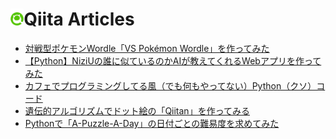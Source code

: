 # <img height="27" src="img/qiita.png">Qiita Articles

<!--[START POSTS]-->
- [対戦型ポケモンWordle「VS Pokémon Wordle」を作ってみた](https://qiita.com/YottyPG/items/c4488fef8ad09024a181)
- [【Python】NiziUの誰に似ているのかAIが教えてくれるWebアプリを作ってみた](https://qiita.com/YottyPG/items/ed425fa28ad0e4eb1200)
- [カフェでプログラミングしてる風（でも何もやってない）Python（クソ）コード](https://qiita.com/YottyPG/items/e988ebacab94a8f4645f)
- [遺伝的アルゴリズムでドット絵の「Qiitan」を作ってみる](https://qiita.com/YottyPG/items/1c0cff4d37b8d7a8924e)
- [Pythonで「A-Puzzle-A-Day」の日付ごとの難易度を求めてみた](https://qiita.com/YottyPG/items/7b1fcab17247619a06d6)
<!--[END POSTS]-->


<!--
**Yotty0404/Yotty0404** is a ✨ _special_ ✨ repository because its `README.md` (this file) appears on your GitHub profile.

Here are some ideas to get you started:

- 🔭 I’m currently working on ...
- 🌱 I’m currently learning ...
- 👯 I’m looking to collaborate on ...
- 🤔 I’m looking for help with ...
- 💬 Ask me about ...
- 📫 How to reach me: ...
- 😄 Pronouns: ...
- ⚡ Fun fact: ...
-->
